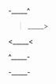 





























-_____^













>_____>











<_____<








^_____-











-_____-











